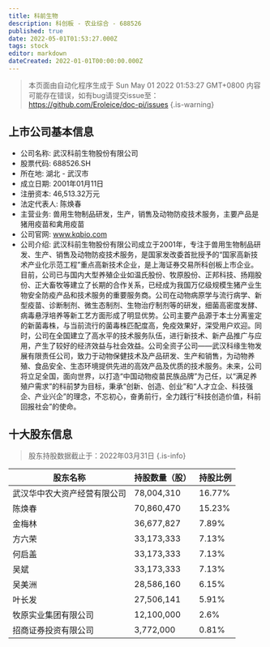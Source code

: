 ```yaml
---
title: 科前生物
description: 科创板 - 农业综合 - 688526
published: true
date: 2022-05-01T01:53:27.000Z
tags: stock
editor: markdown
dateCreated: 2022-01-01T00:00:00.000Z
---
```


> 本页面由自动化程序生成于 Sun May 01 2022 01:53:27 GMT+0800
> 内容可能存在错误，如有bug请提交issue至：https://github.com/Eroleice/doc-pi/issues
{.is-warning}

## 上市公司基本信息
- 公司名称: 武汉科前生物股份有限公司
- 股票代码: 688526.SH
- 所在地: 湖北 - 武汉市
- 成立日期: 2001年01月11日
- 注册资本: 46,513.32万元
- 法定代表人: 陈焕春
- 主营业务: 兽用生物制品研发，生产，销售及动物防疫技术服务，主要产品是猪用疫苗和禽用疫苗
- 公司官网: www.kqbio.com
- 公司介绍: 武汉科前生物股份有限公司成立于2001年，专注于兽用生物制品研发、生产、销售及动物防疫技术服务，是国家发改委首批授予的“国家高新技术产业化示范工程”重点高新技术企业，是上海证券交易所科创板上市企业。目前，公司已与国内大型养殖企业如温氏股份、牧原股份、正邦科技、扬翔股份、正大畜牧等建立了长期的合作关系，已经成为我国万亿级规模生猪产业生物安全防疫产品和技术服务的重要服务商。公司在动物病原学与流行病学、新型疫苗、诊断制剂、微生态制剂、生物治疗制剂等的研发，细菌高密度发酵、病毒悬浮培养等新工艺方面形成了明显优势。公司主要产品源于本土分离鉴定的新菌毒株，与当前流行的菌毒株匹配度高，免疫效果好，深受用户欢迎。同时，公司在全国建立了高水平的技术服务队伍，进行新技术、新产品推广与应用，产生了较好的经济效益与社会效益。公司全资子公司——武汉科缘生物发展有限责任公司，致力于动物保健技术及产品研发、生产和销售，为动物养殖、食品安全、生态环境提供先进的高效产品及优质的技术服务。未来，公司将立足全国，面向世界，以打造“中国动物疫苗民族品牌”为己任，以“满足养殖户需求”的科前梦为目标，秉承“创新、创造、创业”和“人才立企、科技强企、产业兴企”的理念，不忘初心，奋勇前行，全力践行“科技创造价值，科前回报社会”的使命。


## 十大股东信息
> 股东持股数据截止于：2022年03月31日
{.is-info}

| 股东名称 | 持股数量（股） | 持股比例 |
| --- | --- | --- |
| 武汉华中农大资产经营有限公司 | 78,004,310 | 16.77% |
| 陈焕春 | 70,860,470 | 15.23% |
| 金梅林 | 36,677,827 | 7.89% |
| 方六荣 | 33,173,333 | 7.13% |
| 何启盖 | 33,173,333 | 7.13% |
| 吴斌 | 33,173,333 | 7.13% |
| 吴美洲 | 28,586,160 | 6.15% |
| 叶长发 | 27,506,141 | 5.91% |
| 牧原实业集团有限公司 | 12,100,000 | 2.6% |
| 招商证券投资有限公司 | 3,772,000 | 0.81% |




